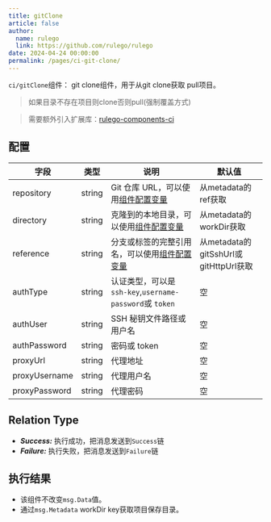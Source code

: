 ```yaml
---
title: gitClone
article: false
author: 
  name: rulego
  link: https://github.com/rulego/rulego
date: 2024-04-24 00:00:00
permalink: /pages/ci-git-clone/
---
```


`ci/gitClone`组件：<Badge text="v0.23.0+"/> git clone组件，用于从git clone获取 pull项目。

>如果目录不存在项目则clone否则pull(强制覆盖方式) 

>需要额外引入扩展库：[rulego-components-ci](https://github.com/rulego/rulego-components-ci)

## 配置

| 字段            | 类型     | 说明                                              | 默认值                              |
|---------------|--------|-------------------------------------------------|----------------------------------|
| repository    | string | Git 仓库 URL，可以使用[组件配置变量](/pages/baa05c/)         | 从metadata的ref获取                  |
| directory     | string | 克隆到的本地目录，可以使用[组件配置变量](/pages/baa05c/)           | 从metadata的workDir获取              |
| reference     | string | 分支或标签的完整引用名，可以使用[组件配置变量](/pages/baa05c/)        | 从metadata的gitSshUrl或gitHttpUrl获取 |
| authType      | string | 认证类型，可以是 `ssh-key`,`username-password`或 `token` | 空                                |
| authUser      | string | SSH 秘钥文件路径或用户名                                  | 空                                |
| authPassword  | string | 密码或 token                                       | 空                                |
| proxyUrl      | string | 代理地址                                            | 空                                |
| proxyUsername | string | 代理用户名                                           | 空                                |
| proxyPassword | string | 代理密码                                            | 空                                |

## Relation Type

- ***Success:*** 执行成功，把消息发送到`Success`链
- ***Failure:*** 执行失败，把消息发送到`Failure`链

## 执行结果

- 该组件不改变`msg.Data`值。
- 通过`msg.Metadata` workDir key获取项目保存目录。
